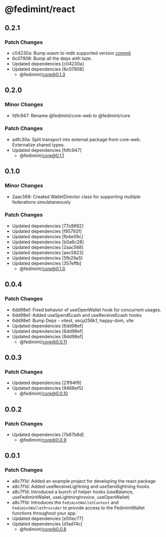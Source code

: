 # @fedimint/react

## 0.2.1

### Patch Changes

- c04230a: Bump wasm to redb supported version [commit](https://github.com/fedimint/fedimint/tree/a88f7f6ceb988ee964bf06900183c3c16f7f4c38)
- 6c07908: Bump all the deps with taze.
- Updated dependencies [c04230a]
- Updated dependencies [6c07908]
  - @fedimint/core@0.1.3

## 0.2.0

### Minor Changes

- fdfc947: Rename @fedimint/core-web to @fedimint/core

### Patch Changes

- adfc30a: Split transport into external package from core-web. Externalize shared types.
- Updated dependencies [fdfc947]
  - @fedimint/core@0.1.1

## 0.1.0

### Minor Changes

- 2aac568: Created WalletDirector class for supporting multiple federations simulataneously

### Patch Changes

- Updated dependencies [77c8692]
- Updated dependencies [f95792f]
- Updated dependencies [fb4e09c]
- Updated dependencies [b0a6c28]
- Updated dependencies [2aac568]
- Updated dependencies [aec5823]
- Updated dependencies [5fb29a5]
- Updated dependencies [357effb]
  - @fedimint/core@0.1.0

## 0.0.4

### Patch Changes

- 6dd98ef: Fixed behavior of useOpenWallet hook for concurrent usages.
- 6dd98ef: Added useSpendEcash and useReceiveEcash hooks
- 6dd98ef: Bump Deps - vitest, secp256k1, happy-dom, vite
- Updated dependencies [6dd98ef]
- Updated dependencies [6dd98ef]
- Updated dependencies [6dd98ef]
  - @fedimint/core@0.0.11

## 0.0.3

### Patch Changes

- Updated dependencies [21f94f9]
- Updated dependencies [9468ef5]
  - @fedimint/core@0.0.10

## 0.0.2

### Patch Changes

- Updated dependencies [7b67b6d]
  - @fedimint/core@0.0.9

## 0.0.1

### Patch Changes

- a8c7f1d: Added an example project for developing the react package
- a8c7f1d: Added useReceiveLightning and useSendlightning hooks
- a8c7f1d: Introduced a bunch of helper hooks (useBalance, useFedimintWallet, useLightningInvoice, useOpenWallet)
- a8c7f1d: Introduces the `FedimintWalletContext` and `FedimintWalletProvider` to provide access to the FedimintWallet functions throughout your app.`
- Updated dependencies [e50ec77]
- Updated dependencies [d1ad74c]
  - @fedimint/core@0.0.8
